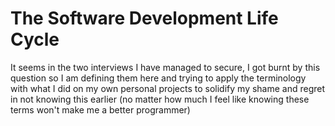 # The Software Development Life Cycle

It seems in the two interviews I have managed to secure, I got burnt by this question so I am defining them here and trying to apply the terminology with what I did on my own personal projects to solidify my shame and regret in not knowing this earlier (no matter how much I feel like knowing these terms won't make me a better programmer)

